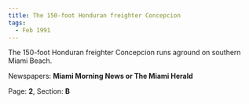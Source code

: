 ```yaml
---  
title: The 150-foot Honduran freighter Concepcion  
tags:  
  - Feb 1991  
---  
```

  
The 150-foot Honduran freighter Concepcion runs aground on southern Miami Beach.  
  
Newspapers: **Miami Morning News or The Miami Herald**  
  
Page: **2**, Section: **B** 
